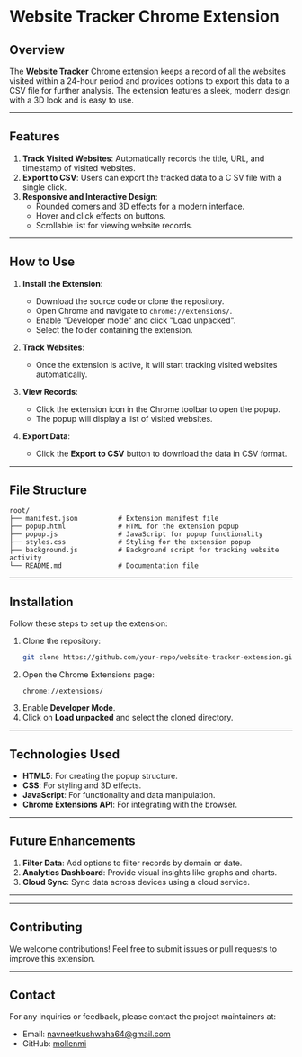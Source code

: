 # Website Tracker Chrome Extension
   
## Overview
The **Website Tracker** Chrome extension keeps a record of all the websites visited within a 24-hour period and provides options to export this data to a CSV file for further analysis. The extension features a sleek, modern design with a 3D look and is easy to use.
     
---            
     
## Features  
1. **Track Visited Websites**: Automatically records the title, URL, and timestamp of visited websites.
2. **Export to CSV**: Users can export the tracked data to a C SV file with a single click. 
3. **Responsive and Interactive Design**:  
   - Rounded corners and 3D effects for a modern interface.
   - Hover and click effects on buttons.
   - Scrollable list for viewing website records.  
           
---         
              
## How to Use  
1. **Install the Extension**: 
   - Download the source code or clone the repository.
   - Open Chrome and navigate to `chrome://extensions/`.
   - Enable "Developer mode" and click "Load unpacked".
   - Select the folder containing the extension.

2. **Track Websites**:
   - Once the extension is active, it will start tracking visited websites automatically.

3. **View Records**:
   - Click the extension icon in the Chrome toolbar to open the popup.
   - The popup will display a list of visited websites.

4. **Export Data**:
   - Click the **Export to CSV** button to download the data in CSV format.

--- 

## File Structure
```
root/
├── manifest.json          # Extension manifest file
├── popup.html             # HTML for the extension popup
├── popup.js               # JavaScript for popup functionality
├── styles.css             # Styling for the extension popup
├── background.js          # Background script for tracking website activity
└── README.md              # Documentation file
```

---

## Installation
Follow these steps to set up the extension:
1. Clone the repository:
   ```bash
   git clone https://github.com/your-repo/website-tracker-extension.git
   ```
2. Open the Chrome Extensions page:
   ```
   chrome://extensions/
   ```
3. Enable **Developer Mode**.
4. Click on **Load unpacked** and select the cloned directory.

---

## Technologies Used
- **HTML5**: For creating the popup structure.
- **CSS**: For styling and 3D effects.
- **JavaScript**: For functionality and data manipulation.
- **Chrome Extensions API**: For integrating with the browser.

---

## Future Enhancements
1. **Filter Data**: Add options to filter records by domain or date.
2. **Analytics Dashboard**: Provide visual insights like graphs and charts.
3. **Cloud Sync**: Sync data across devices using a cloud service.

---


---

## Contributing
We welcome contributions! Feel free to submit issues or pull requests to improve this extension.

---   

## Contact
For any inquiries or feedback, please contact the project maintainers at:
- Email: navneetkushwaha64@gmail.com
- GitHub: [mollenmi](https://github.com/mollenmi)

